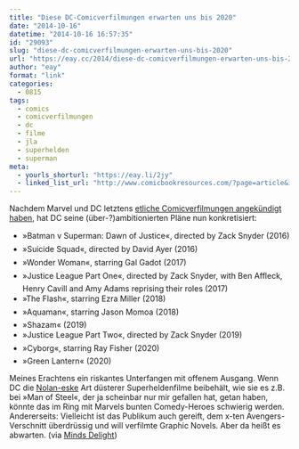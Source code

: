 ```yaml
---
title: "Diese DC-Comicverfilmungen erwarten uns bis 2020"
date: "2014-10-16"
datetime: "2014-10-16 16:57:35"
id: "29093"
slug: "diese-dc-comicverfilmungen-erwarten-uns-bis-2020"
url: "https://eay.cc/2014/diese-dc-comicverfilmungen-erwarten-uns-bis-2020/"
author: "eay"
format: "link"
categories:
  - 0815
tags:
  - comics
  - comicverfilmungen
  - dc
  - filme
  - jla
  - superhelden
  - superman
meta:
  - yourls_shorturl: "https://eay.li/2jy"
  - linked_list_url: "http://www.comicbookresources.com/?page=article&id=56322"
---
```


Nachdem Marvel und DC letztens [etliche Comicverfilmungen angekündigt haben](//eay.cc/2014/marvel-dc-kuendigen-30-superhelden-filme-bis-2020-an/), hat DC seine (über-?)ambitionierten Pläne nun konkretisiert:

- »Batman v Superman: Dawn of Justice«, directed by Zack Snyder (2016)
- »Suicide Squad«, directed by David Ayer (2016)
- »Wonder Woman«, starring Gal Gadot (2017)
- »Justice League Part One«, directed by Zack Snyder, with Ben Affleck, Henry Cavill and Amy Adams reprising their roles (2017)
- »The Flash«, starring Ezra Miller (2018)
- »Aquaman«, starring Jason Momoa (2018)
- »Shazam« (2019)
- »Justice League Part Two«, directed by Zack Snyder (2019)
- »Cyborg«, starring Ray Fisher (2020)
- »Green Lantern« (2020)

Meines Erachtens ein riskantes Unterfangen mit offenem Ausgang. Wenn DC die [Nolan-eske](//eay.cc/2008/christopher-nolans-batman/) Art düsterer Superheldenfilme beibehält, wie sie es z.B. bei »Man of Steel«, der ja scheinbar nur mir gefallen hat, getan haben, könnte das im Ring mit Marvels bunten Comedy-Heroes schwierig werden. Andererseits: Vielleicht ist das Publikum auch gereift, dem x-ten Avengers-Verschnitt überdrüssig und will verfilmte Graphic Novels. Aber da heißt es abwarten. (via [Minds Delight](http://www.mindsdelight.de/2014/10/dc-hat-jetzt-seine-filmplane-veroffentlicht/))
